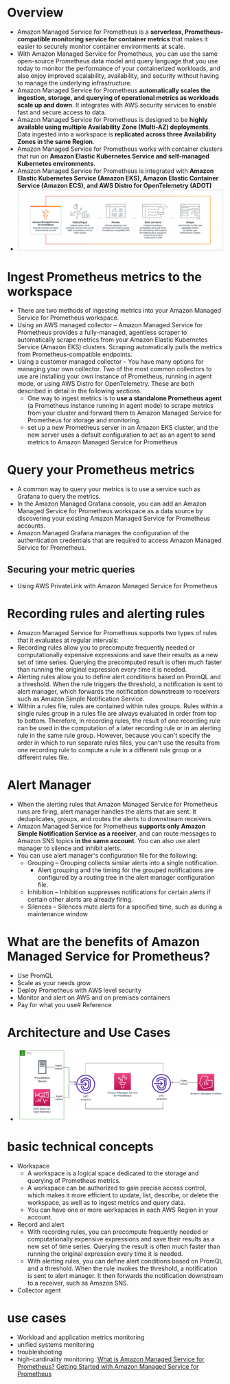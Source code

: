 # Overview
+ Amazon Managed Service for Prometheus is a **serverless, Prometheus-compatible monitoring service for container metrics** that makes it easier to securely monitor container environments at scale.
+ With Amazon Managed Service for Prometheus, you can use the same open-source Prometheus data model and query language that you use today to monitor the performance of your containerized workloads, and also enjoy improved scalability, availability, and security without having to manage the underlying infrastructure.
+ Amazon Managed Service for Prometheus **automatically scales the ingestion, storage, and querying of operational metrics as workloads scale up and down**. It integrates with AWS security services to enable fast and secure access to data.
+ Amazon Managed Service for Prometheus is designed to be **highly available using multiple Availability Zone (Multi-AZ) deployments**. Data ingested into a workspace is **replicated across three Availability Zones in the same Region**.
+ Amazon Managed Service for Prometheus works with container clusters that run on **Amazon Elastic Kubernetes Service and self-managed Kubernetes environments**.
+ Amazon Managed Service for Prometheus is integrated with **Amazon Elastic Kubernetes Service (Amazon EKS), Amazon Elastic Container Service (Amazon ECS), and AWS Distro for OpenTelemetry (ADOT)**
+ ![ Amazon Managed Service for Prometheus](./images/Amazon-Managed-Service-for-Prometheus.png)
# Ingest Prometheus metrics to the workspace
+ There are two methods of ingesting metrics into your Amazon Managed Service for Prometheus workspace.
+ Using an AWS managed collector – Amazon Managed Service for Prometheus provides a fully-managed, agentless scraper to automatically scrape metrics from your Amazon Elastic Kubernetes Service (Amazon EKS) clusters. Scraping automatically pulls the metrics from Prometheus-compatible endpoints.
+ Using a customer managed collector – You have many options for managing your own collector. Two of the most common collectors to use are installing your own instance of Prometheus, running in agent mode, or using AWS Distro for OpenTelemetry. These are both described in detail in the following sections.
    + One way to ingest metrics is to **use a standalone Prometheus agent** (a Prometheus instance running in agent mode) to scrape metrics from your cluster and forward them to Amazon Managed Service for Prometheus for storage and monitoring. 
    + set up a new Prometheus server in an Amazon EKS cluster, and the new server uses a default configuration to act as an agent to send metrics to Amazon Managed Service for Prometheus
# Query your Prometheus metrics
+ A common way to query your metrics is to use a service such as Grafana to query the metrics.
+ In the Amazon Managed Grafana console, you can add an Amazon Managed Service for Prometheus workspace as a data source by discovering your existing Amazon Managed Service for Prometheus accounts.
+ Amazon Managed Grafana manages the configuration of the authentication credentials that are required to access Amazon Managed Service for Prometheus. 
## Securing your metric queries
+ Using AWS PrivateLink with Amazon Managed Service for Prometheus
# Recording rules and alerting rules
+ Amazon Managed Service for Prometheus supports two types of rules that it evaluates at regular intervals:
+ Recording rules allow you to precompute frequently needed or computationally expensive expressions and save their results as a new set of time series. Querying the precomputed result is often much faster than running the original expression every time it is needed.
+ Alerting rules allow you to define alert conditions based on PromQL and a threshold. When the rule triggers the threshold, a notification is sent to alert manager, which forwards the notification downstream to receivers such as Amazon Simple Notification Service.
+ Within a rules file, rules are contained within rules groups. Rules within a single rules group in a rules file are always evaluated in order from top to bottom. Therefore, in recording rules, the result of one recording rule can be used in the computation of a later recording rule or in an alerting rule in the same rule group. However, because you can't specify the order in which to run separate rules files, you can't use the results from one recording rule to compute a rule in a different rule group or a different rules file.
# Alert Manager
+ When the alerting rules that Amazon Managed Service for Prometheus runs are firing, alert manager handles the alerts that are sent. It deduplicates, groups, and routes the alerts to downstream receivers.
+ Amazon Managed Service for Prometheus **supports only Amazon Simple Notification Service as a receiver**, and can route messages to Amazon SNS topics **in the same account**. You can also use alert manager to silence and inhibit alerts.
+ You can use alert manager's configuration file for the following:
    + Grouping – Grouping collects similar alerts into a single notification. 
        + Alert grouping and the timing for the grouped notifications are configured by a routing tree in the alert manager configuration file. 
    + Inhibition – Inhibition suppresses notifications for certain alerts if certain other alerts are already firing.
    + Silences – Silences mute alerts for a specified time, such as during a maintenance window
# What are the benefits of Amazon Managed Service for Prometheus?
+ Use PromQL
+ Scale as your needs grow
+ Deploy Prometheus with AWS level security
+ Monitor and alert on AWS and on premises containers
+ Pay for what you use# Reference
# Architecture and Use Cases
+ ![ Amazon Managed Service for Prometheus Architecture](./images/Amazon-Managed-Service-for-Prometheus-Arch.png)
# basic technical concepts
+ Workspace
    + A workspace is a logical space dedicated to the storage and querying of Prometheus metrics.
    + A workspace can be authorized to gain precise access control, which makes it more efficient to update, list, describe, or delete the workspace, as well as to ingest metrics and query data.
    + You can have one or more workspaces in each AWS Region in your account.
+ Record and alert
    + With recording rules, you can precompute frequently needed or computationally expensive expressions and save their results as a new set of time series. Querying the result is often much faster than running the original expression every time it is needed.
    + With alerting rules, you can define alert conditions based on PromQL and a threshold. When the rule invokes the threshold, a notification is sent to alert manager. It then forwards the notification downstream to a receiver, such as Amazon SNS.
+ Collector agent
# use cases
+ Workload and application metrics monitoring
+ unified systems monitoring
+ troubleshooting
+ high-cardinality monitoring. 
[What is Amazon Managed Service for Prometheus?](https://docs.aws.amazon.com/prometheus/latest/userguide/what-is-Amazon-Managed-Service-Prometheus.html)
[Getting Started with Amazon Managed Service for Prometheus](https://explore.skillbuilder.aws/learn/course/15619/play/76875/getting-started-with-amazon-managed-service-for-prometheus)
